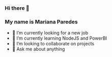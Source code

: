 ### Hi there 👋

### My name is Mariana Paredes

- 🔭 I’m currently looking for a new job
- 🌱 I’m currently learning NodeJS and PowerBI
- 👯 I’m looking to collaborate on projects
- 💬 Ask me about anything
  


<!--
**MarianaParedes/MarianaParedes** is a ✨ _special_ ✨ repository because its `README.md` (this file) appears on your GitHub profile.

Here are some ideas to get you started:

- 🔭 I’m currently working on ...
- 🌱 I’m currently learning ...
- 👯 I’m looking to collaborate on ...
- 🤔 I’m looking for help with ...
- 💬 Ask me about ...
- 📫 How to reach me: ...
- 😄 Pronouns: ...
- ⚡ Fun fact: ...

-->

